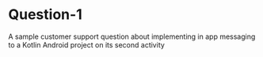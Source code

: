 # Question-1
A sample customer support question about implementing in app messaging to a Kotlin Android project on its second activity

